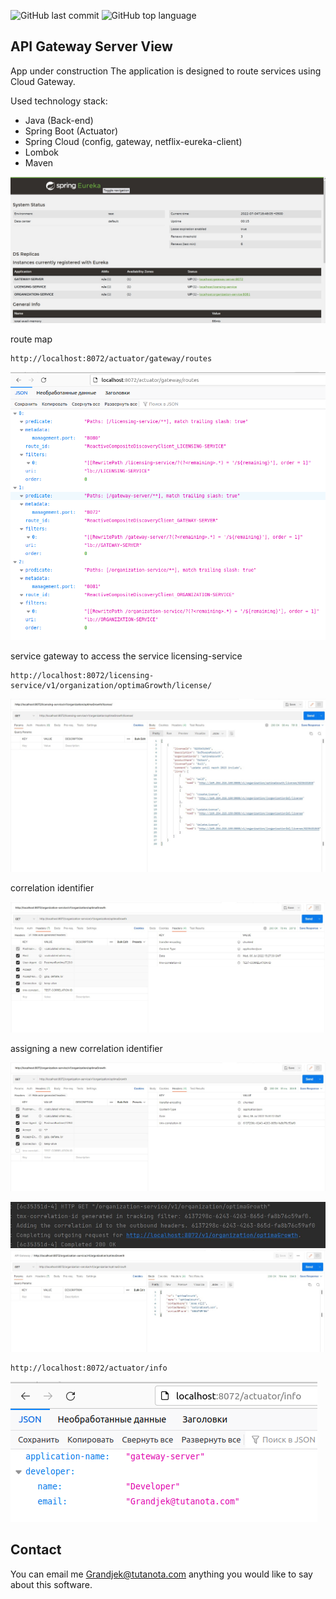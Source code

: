![GitHub last commit](https://img.shields.io/github/last-commit/Halsyon/API-Gateway-Server-View?logo=github)
![GitHub top language](https://img.shields.io/github/languages/top/Halsyon/API-Gateway-Server-View?logo=java&logoColor=red)

## API Gateway Server View

App under construction
The application is designed to route services using Cloud Gateway.

Used technology stack:
- Java (Back-end)
- Spring Boot (Actuator)
- Spring Cloud (config, gateway, netflix-eureka-client)
- Lombok
- Maven

![Image of Arch](https://github.com/Halsyon/API-Gateway-Server-View/blob/master/image/Screenshot_2.jpg)

route map

    http://localhost:8072/actuator/gateway/routes

![Image of Arch](https://github.com/Halsyon/API-Gateway-Server-View/blob/master/image/Actuator_routes.png)


service gateway to access the service licensing-service

    http://localhost:8072/licensing-service/v1/organization/optimaGrowth/license/

![Image of Arch](https://github.com/Halsyon/API-Gateway-Server-View/blob/master/image/Screenshot_6.jpg)

correlation identifier

![Image of Arch](https://github.com/Halsyon/API-Gateway-Server-View/blob/master/image/Screenshot_7.jpg)


assigning a new correlation identifier

![Image of Arch](https://github.com/Halsyon/API-Gateway-Server-View/blob/master/image/Screenshot_8.jpg)

![Image of Arch](https://github.com/Halsyon/API-Gateway-Server-View/blob/master/image/Screenshot_9.jpg)
![Image of Arch](https://github.com/Halsyon/API-Gateway-Server-View/blob/master/image/Screenshot_10.jpg)

    http://localhost:8072/actuator/info
![Image of Arch](https://github.com/Halsyon/API-Gateway-Server-View/blob/master/image/Actuator_info_getaway.png)

## Contact

You can email me <Grandjek@tutanota.com> anything you would like to say about this software.






